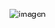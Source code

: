 ![imagen](https://github.com/E7OY/EjerciciosJAVA/assets/102689282/149b8b21-6efb-4e9b-be92-39a6ff173347)
